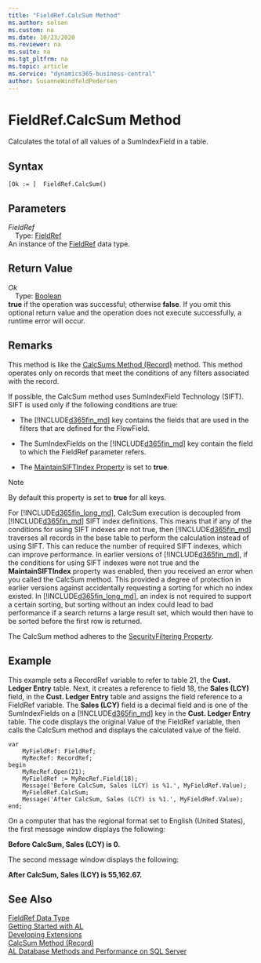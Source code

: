 ```yaml
---
title: "FieldRef.CalcSum Method"
ms.author: solsen
ms.custom: na
ms.date: 10/23/2020
ms.reviewer: na
ms.suite: na
ms.tgt_pltfrm: na
ms.topic: article
ms.service: "dynamics365-business-central"
author: SusanneWindfeldPedersen
---
```

[//]: # (START>DO_NOT_EDIT)
[//]: # (IMPORTANT:Do not edit any of the content between here and the END>DO_NOT_EDIT.)
[//]: # (Any modifications should be made in the .xml files in the ModernDev repo.)
# FieldRef.CalcSum Method
Calculates the total of all values of a SumIndexField in a table.


## Syntax
```
[Ok := ]  FieldRef.CalcSum()
```

## Parameters
*FieldRef*  
&emsp;Type: [FieldRef](fieldref-data-type.md)  
An instance of the [FieldRef](fieldref-data-type.md) data type.  

## Return Value
*Ok*  
&emsp;Type: [Boolean](../boolean/boolean-data-type.md)  
**true** if the operation was successful; otherwise **false**.   If you omit this optional return value and the operation does not execute successfully, a runtime error will occur.    


[//]: # (IMPORTANT: END>DO_NOT_EDIT)

## Remarks

This method is like the [CalcSums Method \(Record\)](../../methods-auto/record/record-CalcSums-method.md) method. This method operates only on records that meet the conditions of any filters associated with the record.  

If possible, the CalcSum method uses SumIndexField Technology \(SIFT\). SIFT is used only if the following conditions are true:  

- The [!INCLUDE[d365fin_md](../../includes/d365fin_md.md)] key contains the fields that are used in the filters that are defined for the FlowField.  

- The SumIndexFields on the [!INCLUDE[d365fin_md](../../includes/d365fin_md.md)] key contain the field to which the FieldRef parameter refers.  

- The [MaintainSIFTIndex Property](../../properties/devenv-maintainsift-index-property.md) is set to **true**.  

> [!NOTE]  
> By default this property is set to **true** for all keys.  

 For [!INCLUDE[d365fin_long_md](../../includes/d365fin_long_md.md)], CalcSum execution is decoupled from [!INCLUDE[d365fin_md](../../includes/d365fin_md.md)] SIFT index definitions. This means that if any of the conditions for using SIFT indexes are not true, then [!INCLUDE[d365fin_md](../../includes/d365fin_md.md)] traverses all records in the base table to perform the calculation instead of using SIFT. This can reduce the number of required SIFT indexes, which can improve performance. In earlier versions of [!INCLUDE[d365fin_md](../../includes/d365fin_md.md)], if the conditions for using SIFT indexes were not true and the **MaintainSIFTIndex** property was enabled, then you received an error when you called the CalcSum method. This provided a degree of protection in earlier versions against accidentally requesting a sorting for which no index existed. In [!INCLUDE[d365fin_long_md](../../includes/d365fin_long_md.md)], an index is not required to support a certain sorting, but sorting without an index could lead to bad performance if a search returns a large result set, which would then have to be sorted before the first row is returned.  

 The CalcSum method adheres to the [SecurityFiltering Property](../../properties/devenv-securityfiltering-property.md). <!--For more information about security filters, see [Record-Level Security](record-level-security.md).-->

## Example

This example sets a RecordRef variable to refer to table 21, the **Cust. Ledger Entry** table. Next, it creates a reference to field 18, the **Sales \(LCY\)** field, in the **Cust. Ledger Entry** table and assigns the field reference to a FieldRef variable. The **Sales \(LCY\)** field is a decimal field and is one of the SumIndexFields on a [!INCLUDE[d365fin_md](../../includes/d365fin_md.md)] key in the **Cust. Ledger Entry** table. The code displays the original Value of the FieldRef variable, then calls the CalcSum method and displays the calculated value of the field.  

```
var
    MyFieldRef: FieldRef;
    MyRecRef: RecordRef;
begin
    MyRecRef.Open(21);  
    MyFieldRef := MyRecRef.Field(18);  
    Message('Before CalcSum, Sales (LCY) is %1.', MyFieldRef.Value);  
    MyFieldRef.CalcSum;  
    Message('After CalcSum, Sales (LCY) is %1.', MyFieldRef.Value);  
end;
```  

On a computer that has the regional format set to English \(United States\), the first message window displays the following:  

**Before CalcSum, Sales \(LCY\) is 0.**  

The second message window displays the following:  

**After CalcSum, Sales \(LCY\) is 55,162.67.**  

## See Also

[FieldRef Data Type](fieldref-data-type.md)  
[Getting Started with AL](../../devenv-get-started.md)  
[Developing Extensions](../../devenv-dev-overview.md)  
[CalcSum Method (Record)](../record/record-CalcSums-method.md)  
[AL Database Methods and Performance on SQL Server](../../../administration/optimize-sql-al-Database-methods-and-performance-on-server.md)